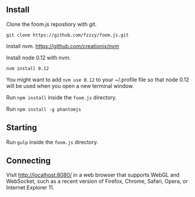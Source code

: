 Install
-------

Clone the foom.js repostiory with git.

    git clone https://github.com/fzzzy/foom.js.git

Install nvm. <https://github.com/creationix/nvm>

Install node 0.12 with nvm.

    nvm install 0.12

You might want to add `nvm use 0.12` to your ~/.profile file so that node 0.12 will be used when you open a new terminal window.

Run `npm install` inside the `foom.js` directory.

Run `npm install -g phantomjs`

Starting
--------

Run `gulp` inside the `foom.js` directory.

Connecting
----------

Visit <http://localhost:8080/> in a web browser that supports WebGL and WebSocket, such as a recent version of Firefox, Chrome, Safari, Opera, or Internet Explorer 11.
